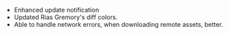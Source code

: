 - Enhanced update notification
- Updated Rias Gremory's diff colors.
- Able to handle network errors, when downloading remote assets, better.